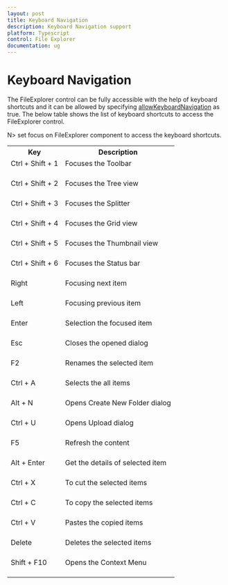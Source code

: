 ```yaml
---
layout: post
title: Keyboard Navigation
description: Keyboard Navigation support
platform: Typescript
control: File Explorer
documentation: ug
---
```


# Keyboard Navigation

The FileExplorer control can be fully accessible with the help of keyboard shortcuts and it can be allowed by specifying [allowKeyboardNavigation](https://help.syncfusion.com/api/js/ejfileexplorer#members:allowkeyboardnavigation) as true. The below table shows the list of keyboard shortcuts to access the FileExplorer control. 

N> set focus on FileExplorer component to access the keyboard shortcuts.

<table>
<tr>
<th>
Key</th><th>
Description</th></tr>
<tr>
<td>
Ctrl + Shift + 1<br/><br/></td><td>
Focuses the Toolbar<br/><br/></td></tr>
<tr>
<td>
Ctrl + Shift + 2<br/><br/></td><td>
Focuses the Tree view<br/><br/></td></tr>
<tr>
<td>
Ctrl + Shift + 3<br/><br/></td><td>
Focuses the Splitter<br/><br/></td></tr>
<tr>
<td>
Ctrl + Shift + 4<br/><br/></td><td>
Focuses the Grid view<br/><br/></td></tr>
<tr>
<td>
Ctrl + Shift + 5<br/><br/></td><td>
Focuses the Thumbnail view<br/><br/></td></tr>
<tr>
<td>
Ctrl + Shift + 6<br/><br/></td><td>
Focuses the Status bar<br/><br/></td></tr>
<tr>
<td>
Right<br/><br/></td><td>
Focusing next item<br/><br/></td></tr>
<tr>
<td>
Left<br/><br/></td><td>
Focusing previous item<br/><br/></td></tr>
<tr>
<td>
Enter<br/><br/></td><td>
Selection the focused item<br/><br/></td></tr>
<tr>
<td>
Esc<br/><br/></td><td>
Closes the opened dialog<br/><br/></td></tr>
<tr>
<td>
F2<br/><br/></td><td>
Renames the selected item<br/><br/></td></tr>
<tr>
<td>
Ctrl + A<br/><br/></td><td>
Selects the all items<br/><br/></td></tr>
<tr>
<td>
Alt + N<br/><br/></td><td>
Opens Create New Folder dialog<br/><br/></td></tr>
<tr>
<td>
Ctrl + U<br/><br/></td><td>
Opens Upload dialog<br/><br/></td></tr>
<tr>
<td>
F5<br/><br/></td><td>
Refresh the content<br/><br/></td></tr>
<tr>
<td>
Alt + Enter<br/><br/></td><td>
Get the details of selected item<br/><br/></td></tr>
<tr>
<td>
Ctrl + X<br/><br/></td><td>
To cut the selected items<br/><br/></td></tr>
<tr>
<td>
Ctrl + C<br/><br/></td><td>
To copy the selected items<br/><br/></td></tr>
<tr>
<td>
Ctrl + V<br/><br/></td><td>
Pastes the copied items<br/><br/></td></tr>
<tr>
<td>
Delete<br/><br/></td><td>
Deletes the selected items<br/><br/></td></tr>
<tr>
<td>
Shift + F10<br/><br/></td><td>
Opens the Context Menu<br/><br/></td></tr>
</table>

